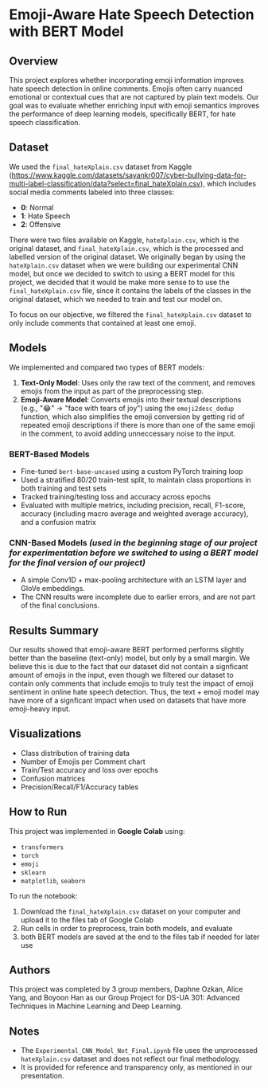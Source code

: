 # Emoji-Aware Hate Speech Detection with BERT Model

## Overview

This project explores whether incorporating emoji information improves hate speech detection in online comments. Emojis often carry nuanced emotional or contextual cues that 
are not captured by plain text models. Our goal was to evaluate whether enriching input with emoji semantics improves the performance of deep learning models, specifically BERT, for hate speech classification.

## Dataset

We used the `final_hateXplain.csv` dataset from Kaggle (https://www.kaggle.com/datasets/sayankr007/cyber-bullying-data-for-multi-label-classification/data?select=final_hateXplain.csv), 
which includes social media comments labeled into three classes:
- **0**: Normal
- **1**: Hate Speech
- **2**: Offensive

There were two files available on Kaggle, `hateXplain.csv`, which is the original dataset, and `final_hateXplain.csv`, which is the processed and labelled version of the 
original dataset. We originally began by using the `hateXplain.csv` dataset when we were building our experimental CNN model, but once we decided to switch to using a BERT 
model for this project, we decided that it would be make more sense to to use the `final_hateXplain.csv` file, since it contains the labels of the classes in the original 
dataset, which we needed to train and test our model on. 

To focus on our objective, we filtered the `final_hateXplain.csv` dataset to only include comments that contained at least one emoji.

## Models

We implemented and compared two types of BERT models:
1. **Text-Only Model**: Uses only the raw text of the comment, and removes emojis from the input as part of the preprocessing step.
2. **Emoji-Aware Model**: Converts emojis into their textual descriptions (e.g., "😂" → "face with tears of joy") using the `emoji2desc_dedup` function, which also simplifies
the emoji conversion by getting rid of repeated emoji descriptions if there is more than one of the same emoji in the comment, to avoid adding unneccessary noise to the input.

### BERT-Based Models
- Fine-tuned `bert-base-uncased` using a custom PyTorch training loop
- Used a stratified 80/20 train-test split, to maintain class proportions in both training and test sets
- Tracked training/testing loss and accuracy across epochs
- Evaluated with multiple metrics, including precision, recall, F1-score, accuracy (including macro average and weighted average accuracy), and a confusion matrix

### CNN-Based Models *(used in the beginning stage of our project for experimentation before we switched to using a BERT model for the final version of our project)*
- A simple Conv1D + max-pooling architecture with an LSTM layer and GloVe embeddings.
- The CNN results were incomplete due to earlier errors, and are not part of the final conclusions.

## Results Summary

Our results showed that emoji-aware BERT performed performs slightly better than the baseline (text-only) model, but only by a small margin. We believe this is due to the fact 
that our dataset did not contain a signficant amount of emojis in the input, even though we filtered our dataset to contain only comments that include emojis to truly test the 
impact of emoji sentiment in online hate speech detection. Thus, the text + emoji model may have more of a signficant impact when used on datasets that have more emoji-heavy input.

## Visualizations

- Class distribution of training data
- Number of Emojis per Comment chart
- Train/Test accuracy and loss over epochs
- Confusion matrices
- Precision/Recall/F1/Accuracy tables


## How to Run

This project was implemented in **Google Colab** using:
- `transformers`
- `torch`
- `emoji`
- `sklearn`
- `matplotlib`, `seaborn`

To run the notebook:
1. Download the `final_hateXplain.csv` dataset on your computer and upload it to the files tab of Google Colab
2. Run cells in order to preprocess, train both models, and evaluate
3. both BERT models are saved at the end to the files tab if needed for later use

## Authors

This project was completed by 3 group members, Daphne Ozkan, Alice Yang, and Boyoon Han as our Group Project for DS-UA 301: Advanced Techniques in Machine Learning 
and Deep Learning.

## Notes

- The `Experimental_CNN_Model_Not_Final.ipynb` file uses the unprocessed `hateXplain.csv` dataset and does not reflect our final methodology.
- It is provided for reference and transparency only, as mentioned in our presentation.
